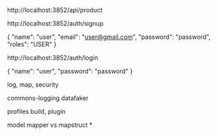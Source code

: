 http://localhost:3852/api/product



http://localhost:3852/auth/signup

{
"name": "user",
"email": "user@gmail.com",
"password": "password",
"roles": "USER"
}

http://localhost:3852/auth/login

{
"name": "user",
"password": "password" 
}



log, map, security


commons-logging
datafaker


profiles
build, plugin

model mapper vs mapstruct * 
